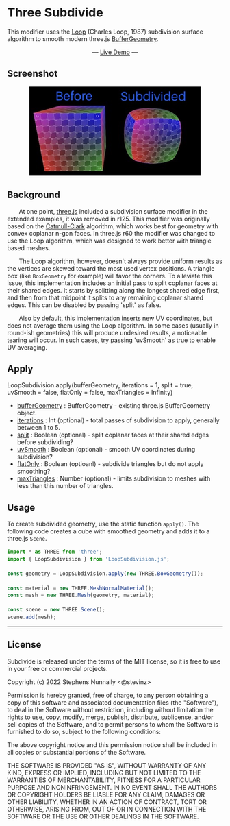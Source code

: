 # Three Subdivide

This modifier uses the [Loop](https://en.wikipedia.org/wiki/Loop_subdivision_surface) (Charles Loop, 1987) subdivision surface algorithm to smooth modern three.js [BufferGeometry](https://threejs.org/docs/?q=geometry#api/en/core/BufferGeometry).

<p align="center"">&mdash; <a href='https://stevinz.github.io/three-subdivide'>Live Demo</a> &mdash;</p>

## Screenshot

<p align="center"><img width='400' src='example/textures/subdivded.jpg' alt='Loop Subdivision Demo' /></p>

## Background

&nbsp;&nbsp;&nbsp;&nbsp;&nbsp;&nbsp;&nbsp;At one point, [three.js](https://threejs.org/) included a subdivision surface modifier in the extended examples, it was removed in r125. This modifier was originally based on the [Catmull-Clark](https://en.wikipedia.org/wiki/Catmull%E2%80%93Clark_subdivision_surface) algorithm, which works best for geometry with convex coplanar n-gon faces. In three.js r60 the modifier was changed to use the Loop algorithm, which was designed to work better with triangle based meshes.

&nbsp;&nbsp;&nbsp;&nbsp;&nbsp;&nbsp;&nbsp;The Loop algorithm, however, doesn't always provide uniform results as the vertices are skewed toward the most used vertex positions. A triangle box (like `BoxGeometry` for example) will favor the corners. To alleviate this issue, this implementation includes an initial pass to split coplanar faces at their shared edges. It starts by splitting along the longest shared edge first, and then from that midpoint it splits to any remaining coplanar shared edges. This can be disabled by passing 'split' as false.
</div>

&nbsp;&nbsp;&nbsp;&nbsp;&nbsp;&nbsp;&nbsp;Also by default, this implementation inserts new UV coordinates, but does not average them using the Loop algorithm. In some cases (usually in round-ish geometries) this will produce undesired results, a noticeable tearing will occur. In such cases, try passing 'uvSmooth' as true to enable UV averaging.

## Apply

LoopSubdivision.apply(bufferGeometry, iterations = 1, split = true, uvSmooth = false, flatOnly = false, maxTriangles = Infinity)

- [bufferGeometry]() : BufferGeometry - existing three.js BufferGeometry object.
- [iterations]() : Int (optional) - total passes of subdivision to apply, generally between 1 to 5.
- [split]() : Boolean (optional) - split coplanar faces at their shared edges before subdividing?
- [uvSmooth]() : Boolean (optional) - smooth UV coordinates during subdivision?
- [flatOnly]() : Boolean (optioanl) - subdivide triangles but do not apply smoothing?
- [maxTriangles]() : Number (optional) - limits subdivision to meshes with less than this number of triangles.

## Usage

To create subdivided geometry, use the static function `apply()`. The following code creates a cube with smoothed geometry and adds it to a three.js `Scene`.

```javascript
import * as THREE from 'three';
import { LoopSubdivision } from 'LoopSubdivision.js';

const geometry = LoopSubdivision.apply(new THREE.BoxGeometry());

const material = new THREE.MeshNormalMaterial();
const mesh = new THREE.Mesh(geometry, material);

const scene = new THREE.Scene();
scene.add(mesh);
```

----
## License

Subdivide is released under the terms of the MIT license, so it is free to use in your free or commercial projects.

Copyright (c) 2022 Stephens Nunnally <@stevinz>

Permission is hereby granted, free of charge, to any person obtaining a copy
of this software and associated documentation files (the "Software"), to deal
in the Software without restriction, including without limitation the rights
to use, copy, modify, merge, publish, distribute, sublicense, and/or sell
copies of the Software, and to permit persons to whom the Software is
furnished to do so, subject to the following conditions:

The above copyright notice and this permission notice shall be included in
all copies or substantial portions of the Software.

THE SOFTWARE IS PROVIDED "AS IS", WITHOUT WARRANTY OF ANY KIND, EXPRESS OR
IMPLIED, INCLUDING BUT NOT LIMITED TO THE WARRANTIES OF MERCHANTABILITY,
FITNESS FOR A PARTICULAR PURPOSE AND NONINFRINGEMENT. IN NO EVENT SHALL THE
AUTHORS OR COPYRIGHT HOLDERS BE LIABLE FOR ANY CLAIM, DAMAGES OR OTHER
LIABILITY, WHETHER IN AN ACTION OF CONTRACT, TORT OR OTHERWISE, ARISING FROM,
OUT OF OR IN CONNECTION WITH THE SOFTWARE OR THE USE OR OTHER DEALINGS IN
THE SOFTWARE.